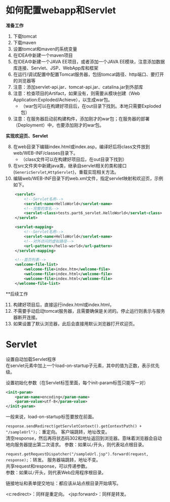 # 如何配置webapp和Servlet

**准备工作**

1. 下载tomcat
2. 下载maven
3. 设置tomcat和maven的系统变量
4. 在IDEA中新建一个maven项目
5. 在IDEA中新建一个JAVA EE项目，或者添加一个JAVA EE模块，注意添加数据库连接、Servlet、JSP、WebApp库和框架
6. 在运行/调试配置中配置Tomcat服务器，包括tomcat路径、http端口、要打开的浏览器等
7. 注意：添加servlet-api.jar、tomcat-api.jar、catalina.jar到外部库
8. 注意：检查项目的Artifact，如果没有，则需要从模块创建（Web Application:Exploded/Achieve），以生成war包。
	* （war包可以在构建好项目后，在out目录下找到。本地只需要Exploded包）
9. 注意：在服务器启动前构建构件，添加刚才的war包；在服务器的部署（Deployment）中，也要添加刚才的war包。

**实现欢迎页、Servlet**

8. 在web目录下编辑index.html或index.asp，编译好后将class文件放到web/WEB-INF/classes目录下。
	* （class文件可以在构建好项目后，在out目录下找到）
9. 在src文件夹中新建java类，继承自servlet相关的类和接口(`GenericServlet`,`HttpServlet`)，重载实现相关方法。
10. 编辑web/WEB-INF目录下的web.xml文件，指定servlet映射和欢迎页，示例如下。

```xml
    <servlet>
        <!--Servlet名称-->
        <servlet-name>HelloWorld</servlet-name>
        <!--完整的类名-->
        <servlet-class>tests.part6_servlet.HelloWorld</servlet-class>
    </servlet>

    <servlet-mapping>
        <!--Servlet名称-->
        <servlet-name>HelloWorld</servlet-name>
        <!--对外访问的虚拟路径-->
        <url-pattern>/hello-world</url-pattern>
    </servlet-mapping>

    <!--首页列表-->
    <welcome-file-list>
        <welcome-file>index.htm</welcome-file>
        <welcome-file>index.html</welcome-file>
        <welcome-file>index.html</welcome-file>
    </welcome-file-list>
```

**后续工作


11. 构建好项目后，直接运行index.html或index.html，
12. 不需要手动启动tomcat服务器，且需要确保是关闭的。停止运行则表示与服务器断开连接。
13. 如果设置了默认浏览器，此后会直接用默认浏览器打开欢迎页。


# Servlet

设置自动加载Servlet程序  
在servlet元素中加上一个load-on-startup子元素，其中的值为正数，表示优先级。

设置初始化参数（在Servlet标签里面，每个init-param标签只能写一对）
```xml
<init-param>
	<param-name>encoding</param-name>
	<param-value>utf-8</param-value>
</init-param>
```

一般来说，load-on-startup标签要放在前面。

`response.sendRedirect(getServletContext().getContextPath() + "/sampleUrl");`：重定向。
客户端跳转，地址改变。  
清空response，然后再将状态码302和地址返回到浏览器。意味着浏览器会自动地向服务器提出第二次请求。
参数：如果以`/`开头，则代表站点根目录。

`request.getRequestDispatcher("/sampleUrl.jsp").forward(request, response);`：转发。
服务器端跳转，地址不变。  
共享request和response，可以传递参数。  
参数：如果以`/`开头，则代表Web应用程序根目录。

链接地址和表单提交地址：都应该从站点根目录开始填写。

\<c:redirect>：同样是重定向。
\<jsp:forward>：同样是转发。


